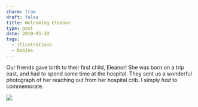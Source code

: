 ```yaml
---
share: true
draft: false
title: Welcoming Eleanor
type: post
date: 2019-05-30
tags:
  - illustrations
  - babies
---
```


Our friends gave birth to their first child, Eleanor! She was born on a trip east, and had to spend some time at the hospital. They sent us a wonderful photograph of her reaching out from her hospital crib. I simply _had_ to commemorate.

![](https://res.cloudinary.com/dbi2zounq/image/upload/v1678368474/zinzy.website/eleanor_ygsqpp.jpg)